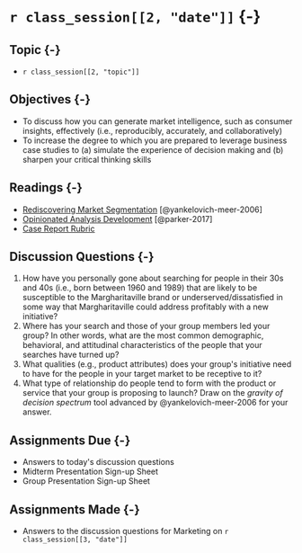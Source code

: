 # `r class_session[[2, "date"]]` {-}

## Topic {-}

- `r class_session[[2, "topic"]]`

## Objectives {-}

- To discuss how you can generate market intelligence, such as consumer
insights, effectively (i.e., reproducibly, accurately, and collaboratively)
- To increase the degree to which you are prepared to leverage business case
studies to (a) simulate the experience of decision making and (b) sharpen your
critical thinking skills

## Readings {-}

- [Rediscovering Market Segmentation][yankelovich-meer-2006]
[@yankelovich-meer-2006]
- [Opinionated Analysis Development][parker-2017] [@parker-2017]
- [Case Report Rubric][]  

## Discussion Questions {-}

1. How have you personally gone about searching for people in their 30s and 40s
(i.e., born between 1960 and 1989) that are likely to be susceptible to the
Margharitaville brand or underserved/dissatisfied in some way that
Margharitaville could address profitably with a new initiative?
2. Where has your search and those of your group members led your group? In
other words, what are the most common demographic, behavioral, and attitudinal
characteristics of the people that your searches have turned up?
3. What qualities (e.g., product attributes) does your group's initiative need
to have for the people in your target market to be receptive to it?
4. What type of relationship do people tend to form with the product or service
that your group is proposing to launch? Draw on the *gravity of decision
spectrum* tool advanced by @yankelovich-meer-2006 for your answer.

## Assignments Due {-}

- Answers to today's discussion questions
- Midterm Presentation Sign-up Sheet
- Group Presentation Sign-up Sheet

## Assignments Made {-}

- Answers to the discussion questions for Marketing on `r class_session[[3,
"date"]]` 

[case report rubric]: https://github.com/jeffboichuk/ice-marketing/raw/master/files/generating-market-intelligence/rubric-for-case-reports.pdf
[greg driscoll]: https://virginiasports.com/staff.aspx?staff=435
[midterm presentation sign-up sheet]: https://docs.google.com/spreadsheets/d/1tHpsFOYOo0Ekn4oiSvktXoIWJCkglN4He41cbX-N4NA/edit?usp=sharing
[parker-2017]: https://peerj.com/preprints/3210/
[yankelovich-meer-2006]: http://re5qy4sb7x.search.serialssolutions.com/log?L=RE5QY4SB7X&D=EBU&J=HARVBUSREV&P=EJP&PT=EZProxy&H=fce003a731&U=http%3A%2F%2Fproxy01.its.virginia.edu%2Flogin%3Furl%3Dhttps%3A%2F%2Fsearch.ebscohost.com%2Fdirect.asp%3Fdb%3Dbth%26jid%3DHBR%26scope%3Dsite